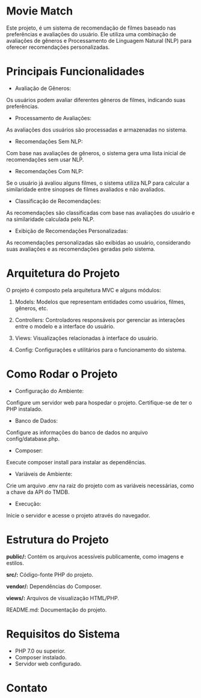 # Movie Match

Este projeto, é um sistema de recomendação de filmes baseado nas preferências e avaliações do usuário. Ele utiliza uma combinação de avaliações de gêneros e Processamento de Linguagem Natural (NLP) para oferecer recomendações personalizadas.

# Principais Funcionalidades
- Avaliação de Gêneros:

Os usuários podem avaliar diferentes gêneros de filmes, indicando suas preferências.

- Processamento de Avaliações:

As avaliações dos usuários são processadas e armazenadas no sistema.

- Recomendações Sem NLP:

Com base nas avaliações de gêneros, o sistema gera uma lista inicial de recomendações sem usar NLP.

- Recomendações Com NLP:

Se o usuário já avaliou alguns filmes, o sistema utiliza NLP para calcular a similaridade entre sinopses de filmes avaliados e não avaliados.

- Classificação de Recomendações:

As recomendações são classificadas com base nas avaliações do usuário e na similaridade calculada pelo NLP.

- Exibição de Recomendações Personalizadas:

As recomendações personalizadas são exibidas ao usuário, considerando suas avaliações e as recomendações geradas pelo sistema.

# Arquitetura do Projeto
O projeto é composto pela arquitetura MVC e alguns módulos:

1. Models: Modelos que representam entidades como usuários, filmes, gêneros, etc.

2. Controllers: Controladores responsáveis por gerenciar as interações entre o modelo e a interface do usuário.

3. Views: Visualizações relacionadas à interface do usuário.

4. Config: Configurações e utilitários para o funcionamento do sistema.

# Como Rodar o Projeto

- Configuração do Ambiente:

Configure um servidor web para hospedar o projeto.
Certifique-se de ter o PHP instalado.

- Banco de Dados:

Configure as informações do banco de dados no arquivo config/database.php.

- Composer:

Execute composer install para instalar as dependências.

- Variáveis de Ambiente:

Crie um arquivo .env na raiz do projeto com as variáveis necessárias, como a chave da API do TMDB.

- Execução:

Inicie o servidor e acesse o projeto através do navegador.

# Estrutura do Projeto

**public/:** Contém os arquivos acessíveis publicamente, como imagens e estilos.

**src/:** Código-fonte PHP do projeto.

**vendor/:** Dependências do Composer.

**views/:** Arquivos de visualização HTML/PHP.

README.md: Documentação do projeto.

# Requisitos do Sistema

- PHP 7.0 ou superior.
- Composer instalado.
- Servidor web configurado.

# Contato
